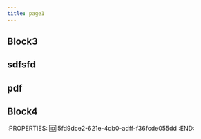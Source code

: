 ```yaml
---
title: page1
---
```


## Block3
## sdfsfd
## pdf
## Block4
:PROPERTIES:
:id: 5fd9dce2-621e-4db0-adff-f36fcde055dd
:END:

